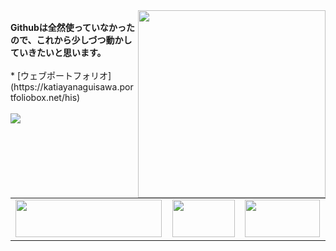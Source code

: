 <img src="https://octodex.github.com/images/hula_loop_octodex03.gif" align="right" width="300">
<br>
<b>Githubは全然使っていなかったので、これから少しづつ動かしていきたいと思います。</b><br>
<br>
* [ウェブポートフォリオ](https://katiayanaguisawa.portfoliobox.net/his)<br>
<br>
  <a href="https://github.com/katchion13/github-readme-stats">
    <img src="https://github-readme-stats.vercel.app/api/top-langs/?username=katchion13&layout=compact"/><br>
  <br> <table>
  <tr>
    <td><a href="https://px.a8.net/svt/ejp?a8mat=3BKFPU+4JQ84Y+2PEO+1I5SWH" rel="nofollow">
<img border="0" width="234" height="60" alt="" src="https://www26.a8.net/svt/bgt?aid=200827794275&wid=001&eno=01&mid=s00000012624009097000&mc=1"></a>
<img border="0" width="1" height="1" src="https://www10.a8.net/0.gif?a8mat=3BKFPU+4JQ84Y+2PEO+1I5SWH" alt=""></td>
    <td><a href="https://px.a8.net/svt/ejp?a8mat=3BK9GS+97114I+50+2HCB1D" rel="nofollow"><img border="0" width="100" height="60" alt="" src="https://www21.a8.net/svt/bgt?aid=200819692556&wid=001&eno=01&mid=s00000000018015006000&mc=1"></a><img border="0" width="1" height="1" src="https://www16.a8.net/0.gif?a8mat=3BK9GS+97114I+50+2HCB1D" alt="">
</td>
    <td><a href="https://px.a8.net/svt/ejp?a8mat=3BKIU6+FEW0KY+1HK2+1TJLZL" rel="nofollow"><img border="0" width="120" height="60" alt="" src="https://www24.a8.net/svt/bgt?aid=200831838932&wid=001&eno=01&mid=s00000006941011009000&mc=1"></a>
<img border="0" width="1" height="1" src="https://www14.a8.net/0.gif?a8mat=3BKIU6+FEW0KY+1HK2+1TJLZL" alt=""></td>
   </tr>
</table>
